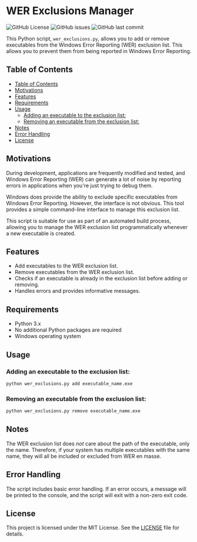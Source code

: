 # WER Exclusions Manager

![GitHub License](https://img.shields.io/github/license/RobertSundling/wer-exclusions)
![GitHub issues](https://img.shields.io/github/issues/RobertSundling/wer-exclusions)
![GitHub last commit](https://img.shields.io/github/last-commit/RobertSundling/wer-exclusions)

This Python script, `wer_exclusions.py`, allows you to add or remove executables from the Windows Error Reporting (WER) exclusion list. This allows you to prevent them from being reported in Windows Error Reporting.

## Table of Contents

<!-- @import "[TOC]" {cmd="toc" depthFrom=2 depthTo=6 orderedList=false} -->

<!-- code_chunk_output -->

- [Table of Contents](#table-of-contents)
- [Motivations](#motivations)
- [Features](#features)
- [Requirements](#requirements)
- [Usage](#usage)
  - [Adding an executable to the exclusion list:](#adding-an-executable-to-the-exclusion-list)
  - [Removing an executable from the exclusion list:](#removing-an-executable-from-the-exclusion-list)
- [Notes](#notes)
- [Error Handling](#error-handling)
- [License](#license)

<!-- /code_chunk_output -->

## Motivations

During development, applications are frequently modified and tested, and Windows Error Reporting (WER) can generate a lot of noise by reporting errors in applications when you're just trying to debug them.

Windows does provide the ability to exclude specific executables from Windows Error Reporting. However, the interface is not obvious. This tool provides a simple command-line interface to manage this exclusion list.

This script is suitable for use as part of an automated build process, allowing you to manage the WER exclusion list programmatically whenever a new executable is created.

## Features

* Add executables to the WER exclusion list.
* Remove executables from the WER exclusion list.
* Checks if an executable is already in the exclusion list before adding or removing.
* Handles errors and provides informative messages.

## Requirements

* Python 3.x
* No additional Python packages are required
* Windows operating system

## Usage

### Adding an executable to the exclusion list:

```sh
python wer_exclusions.py add executable_name.exe
```

### Removing an executable from the exclusion list:

```sh
python wer_exclusions.py remove executable_name.exe
```

## Notes

The WER exclusion list does *not* care about the path of the executable, only the name. Therefore, if your system has multiple executables with the same name, they will all be included or excluded from WER en masse.

## Error Handling

The script includes basic error handling. If an error occurs, a message will be printed to the console, and the script will exit with a non-zero exit code.

## License

This project is licensed under the MIT License. See the [LICENSE](./LICENSE) file for details.
